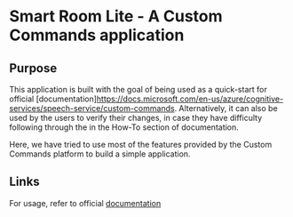 # Smart Room Lite - A Custom Commands application

## Purpose
This application is built with the goal of being used as a quick-start for official [documentation]https://docs.microsoft.com/en-us/azure/cognitive-services/speech-service/custom-commands.
Alternatively, it can also be used by the users to verify their changes, in case they have difficulty following through the in the How-To section of documentation.

Here, we have tried to use most of the features provided by the Custom Commands platform to build a simple application.

## Links

For usage, refer to official [documentation](https://docs.microsoft.com/en-us/azure/cognitive-services/speech-service/custom-commands)